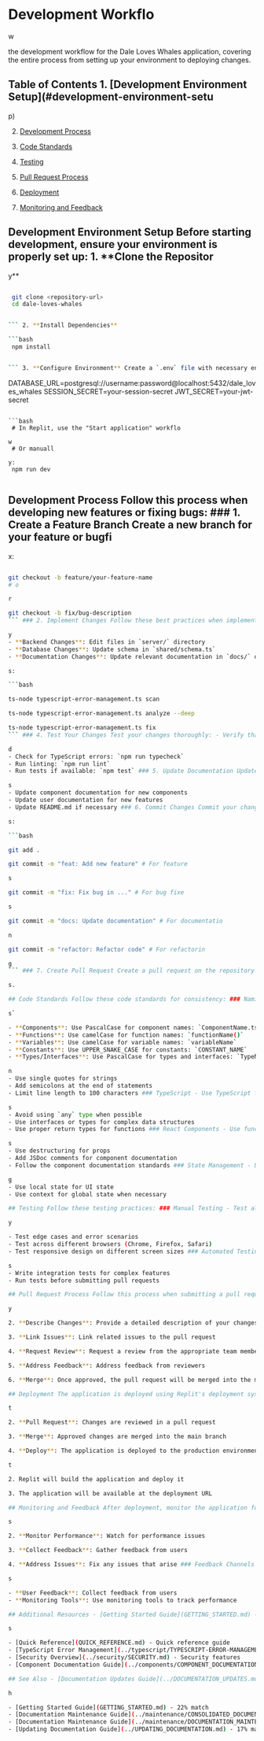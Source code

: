 # Development Workflo

w

 the development workflow for the Dale Loves Whales application, covering the entire process from setting up your environment to deploying changes.

## Table of Contents 1. [Development Environment Setup](#development-environment-setu

p)

2. [Development Process](#development-process)

3. [Code Standards](#code-standards)

4. [Testing](#testing)

5. [Pull Request Process](#pull-request-process)

6. [Deployment](#deployment)

7. [Monitoring and Feedback](#monitoring-and-feedback)

## Development Environment Setup Before starting development, ensure your environment is properly set up: 1. **Clone the Repositor

y**

```bash

 git clone <repository-url>
 cd dale-loves-whales


``` 2. **Install Dependencies**

```bash
 npm install


``` 3. **Configure Environment** Create a `.env` file with necessary environment variables:

```

 DATABASE_URL=postgresql://username:password@localhost:5432/dale_loves_whales
 SESSION_SECRET=your-session-secret
 JWT_SECRET=your-jwt-secret


``` 4. **Start Development Server** Use the Replit workflow to start the development server:

```bash
 # In Replit, use the "Start application" workflo

w
 # Or manuall

y:
 npm run dev


```

## Development Process Follow this process when developing new features or fixing bugs: ### 1. Create a Feature Branch Create a new branch for your feature or bugfi

x:

```bash

git checkout -b feature/your-feature-name
# o

r

git checkout -b fix/bug-description
``` ### 2. Implement Changes Follow these best practices when implementing changes: - **Frontend Changes**: Edit files in `client/src/` director

y
- **Backend Changes**: Edit files in `server/` directory
- **Database Changes**: Update schema in `shared/schema.ts`
- **Documentation Changes**: Update relevant documentation in `docs/` directory ### 3. Run TypeScript Error Management System Use the TypeScript Error Management System to identify and fix type error

s:

```bash

ts-node typescript-error-management.ts scan

ts-node typescript-error-management.ts analyze --deep

ts-node typescript-error-management.ts fix
``` ### 4. Test Your Changes Test your changes thoroughly: - Verify that the application works as expecte

d
- Check for TypeScript errors: `npm run typecheck`
- Run linting: `npm run lint`
- Run tests if available: `npm test` ### 5. Update Documentation Update documentation as needed: - Update API documentation for new endpoint

s
- Update component documentation for new components
- Update user documentation for new features
- Update README.md if necessary ### 6. Commit Changes Commit your changes with descriptive commit message

s:

```bash

git add .

git commit -m "feat: Add new feature" # For feature

s

git commit -m "fix: Fix bug in ..." # For bug fixe

s

git commit -m "docs: Update documentation" # For documentatio

n

git commit -m "refactor: Refactor code" # For refactorin

g
``` ### 7. Create Pull Request Create a pull request on the repository with a detailed description of your change

s.

## Code Standards Follow these code standards for consistency: ### Naming Conventions - **Files**: Use kebab-case for file names: `file-name.t

s`

- **Components**: Use PascalCase for component names: `ComponentName.tsx`
- **Functions**: Use camelCase for function names: `functionName()`
- **Variables**: Use camelCase for variable names: `variableName`
- **Constants**: Use UPPER_SNAKE_CASE for constants: `CONSTANT_NAME`
- **Types/Interfaces**: Use PascalCase for types and interfaces: `TypeName`, `InterfaceName` ### Formatting - Use 2 spaces for indentatio

n
- Use single quotes for strings
- Add semicolons at the end of statements
- Limit line length to 100 characters ### TypeScript - Use TypeScript for all file

s
- Avoid using `any` type when possible
- Use interfaces or types for complex data structures
- Use proper return types for functions ### React Components - Use functional components with hook

s
- Use destructuring for props
- Add JSDoc comments for component documentation
- Follow the component documentation standards ### State Management - Use React Query for data fetchin

g
- Use local state for UI state
- Use context for global state when necessary

## Testing Follow these testing practices: ### Manual Testing - Test all features manuall

y

- Test edge cases and error scenarios
- Test across different browsers (Chrome, Firefox, Safari)
- Test responsive design on different screen sizes ### Automated Testing - Write unit tests for critical function

s
- Write integration tests for complex features
- Run tests before submitting pull requests

## Pull Request Process Follow this process when submitting a pull request: 1. **Create Pull Request**: Create a pull request on the repositor

y

2. **Describe Changes**: Provide a detailed description of your changes

3. **Link Issues**: Link related issues to the pull request

4. **Request Review**: Request a review from the appropriate team members

5. **Address Feedback**: Address feedback from reviewers

6. **Merge**: Once approved, the pull request will be merged into the main branch

## Deployment The application is deployed using Replit's deployment system: 1. **Development**: Changes are tested in the development environmen

t

2. **Pull Request**: Changes are reviewed in a pull request

3. **Merge**: Approved changes are merged into the main branch

4. **Deploy**: The application is deployed to the production environment ### Deployment Process 1. Use the "Deploy" button in Repli

t

2. Replit will build the application and deploy it

3. The application will be available at the deployment URL

## Monitoring and Feedback After deployment, monitor the application for any issues: 1. **Check Logs**: Monitor logs for error

s

2. **Monitor Performance**: Watch for performance issues

3. **Collect Feedback**: Gather feedback from users

4. **Address Issues**: Fix any issues that arise ### Feedback Channels - **Issue Tracker**: Use the issue tracker to report and track issue

s

- **User Feedback**: Collect feedback from users
- **Monitoring Tools**: Use monitoring tools to track performance

## Additional Resources - [Getting Started Guide](GETTING_STARTED.md) - Guide for new developer

s

- [Quick Reference](QUICK_REFERENCE.md) - Quick reference guide
- [TypeScript Error Management](../typescript/TYPESCRIPT-ERROR-MANAGEMENT.md) - TS error handling
- [Security Overview](../security/SECURITY.md) - Security features
- [Component Documentation Guide](../components/COMPONENT_DOCUMENTATION_GUIDE.md) - Component standards Last updated: May 11, 2025

## See Also - [Documentation Updates Guide](../DOCUMENTATION_UPDATES.md) - 24% matc

h

- [Getting Started Guide](GETTING_STARTED.md) - 22% match
- [Documentation Maintenance Guide](../maintenance/CONSOLIDATED_DOCUMENTATION_MAINTENANCE.md) - 22% match
- [Documentation Maintenance Guide](../maintenance/DOCUMENTATION_MAINTENANCE.md) - 22% match
- [Updating Documentation Guide](../UPDATING_DOCUMENTATION.md) - 17% match
